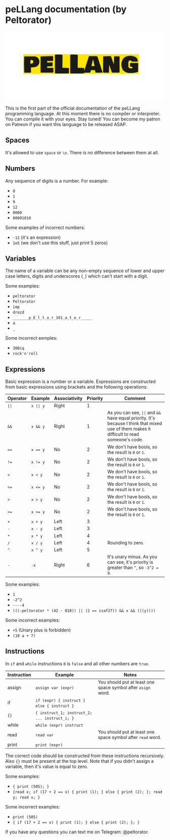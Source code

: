 # peLLang documentation (by Peltorator)

![Image description](logo.png)

This is the first part of the official documentation of the peLLang programming language. At this moment there is no compiler or interpreter. You can compile it with your eyes. Stay tuned! You can become my patron on Patreon if you want this language to be released ASAP.

## Spaces

It's allowed to use `space` or `\n`. There is no difference between them at all.

## Numbers

Any sequence of digits is a number. For example:

- `0`
- `1`
- `9`
- `12`
- `0000`
- `00001010`

Some examples of incorrect numbers:

- `-12` (it's an expression)
- `1e5` (we don't use this stuff, just print 5 zeros)

## Variables

The name of a variable can be any non-empty sequence of lower and upper case letters, digits and underscores (`_`) which can't start with a digit.

Some examples:

- `peltorator`
- `Peltorator`
- `imp`
- `drozd`
- `_______p_E_l_t_o_r_101_a_t_o_r_____`
- `a`
- `_`

Some incorrect exmples:

- `300iq`
- `rock'n'roll`


## Expressions

Basic expression is a number or a variable. Expressions are constructed from basic expressions using brackets and the following operations:

Operator | Example       | Associativity | Priority | Comment
---------|---------------|---------------|----------|--------
 `\|\|`  | `x \|\| y`    | Right         | 1        |
 `&&`    | `x && y`      | Right         | 1        | As you can see, `\|\|` and `&&` have equal priority. It's because I think that mixed use of them makes it difficult to read someone's code.
 `==`    | `x == y`      | No            | 2        | We don't have bools, so the result is `0` or `1`.
 `!=`    | `x != y`      | No            | 2        | We don't have bools, so the result is `0` or `1`.
 `<`     | `x < y`       | No            | 2        | We don't have bools, so the result is `0` or `1`.
 `<=`    | `x <= y`      | No            | 2        | We don't have bools, so the result is `0` or `1`.
 `>`     | `x > y`       | No            | 2        | We don't have bools, so the result is `0` or `1`.
 `>=`    | `x >= y`      | No            | 2        | We don't have bools, so the result is `0` or `1`.
 `+`     | `x + y`       | Left          | 3        |
 `-`     | `x - y`       | Left          | 3        |
 `*`     | `x * y`       | Left          | 4        |
 `/`     | `x / y`       | Left          | 4        | Rounding to zero.
 `^`     | `x ^ y`       | Left          | 5        |
 `-`     | `-x`          | Right         | 6        | It's unary minus. As you can see, it's priority is greater than `^`, so `-3^2 = 9`.

Some examples:

- `1`
- `-2^2`
- `----4`
- `(((-peltorator * (42 - 010)) || (2 == isaf27)) && x && (((y))))`

Some incorrect examples:
- `+5` (Unary plus is forbidden)
- `(10 a + 7)`

## Instructions

In `if` and `while` instructions `0` is `false` and all other numbers are `true`.

Instruction     | Example                                       | Notes
----------------|-----------------------------------------------|--------------------------------------------------------------
assign          | `assign var (expr)`                           | You should put at least one space symbol after `asign` word.
if              | `if (expr) { instruct } else { instruct }`    |
`{}`            | `{ instruct_1; instruct_2; ... instruct_i; }` |
while           | `while (expr) instruct`                       |
read            | `read var`                                    | You should put at least one space symbol after `read` word.
print           | `print (expr)`                                |


The correct code should be constructed from these instructions recursively. Also `{}` must be present at the top level.
Note that if you didn't assign a variable, then it's value is equal to zero.

Some examples:

- `{ print (505); }`
- `{read x; if (17 + 2 == x) { print (1); } else { print (2); }; read y; read x; }`

Some incorrect examples:

- `print (505)`
- `{ if (17 + 2 == x) { print (1); } else { print (2); }; }`


If you have any questions you can text me on Telegram: @peltorator.

